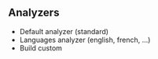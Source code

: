 ## Analyzers

- Default analyzer (standard)
- Languages analyzer (english, french, ...)
- Build custom